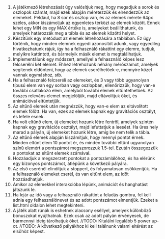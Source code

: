 1. A játékmező létrehozását úgy valósítjuk meg, hogy megadjuk a sorok és oszlopok számát, majd ezek alapján méretezzük és elrendezzük az elemeket. Például, ha 8 sor és oszlop van, és az elemek mérete 64px széles, akkor kiszámoljuk az egyenletes térközt az elemek között. Ennek lehet egy MIN és egy MAX értéke is, amelyeket beállíthatunk, és amelyek határozzák meg a tábla és az elemek közötti helyet.
2. Készítünk egy metódust az elemek létrehozására a táblában. Ez úgy történik, hogy minden elemnek egyedi azonosítót adunk, vagy egyedileg hivatkozhatunk rájuk, így ha a felhasználó rákattint egy elemre, tudjuk, melyikre kattintott, és bármelyik másik elemet is megtalálhatjuk.
3. Implementálunk egy módszert, amellyel a felhasználó képes lesz felcserélni két elemet. Ehhez létrehozunk néhány mérőszámot, amelyek segítenek eldönteni, hogy az elemek cserélhetőek-e, mennyire közel vannak egymáshoz, stb.
4. Ha a felhasználó felcseréli az elemeket, és 3 vagy több ugyanolyan típusú elem van egy sorban vagy oszlopban, ellenőrizzük, hogy van-e további csatlakozó elem, amelyből további elemek eltüntethetőek. Az összes releváns elemet megjelöljük, majd eltávolítjuk őket, és animációval eltüntetjük.
5. Az eltűnő elemek után megnézzük, hogy van-e elem az eltávolított elemek fölött. Ha van, ezek az elemek kapnak egy gravitációs osztályt, és lefele esnek.
6. Ha volt eltűnő elem, új elemeket hozunk létre fentről, amelyek szintén kapnak egy gravitációs osztályt, majd lefuttatjuk a leesést. Ha üres hely marad a pályán, új elemeket hozunk létre, amíg be nem telik a tábla.
7. Az eltűnő elemek alapján kiszámítjuk, hogy mennyi pontot érnek. Minden eltűnt elem 10 pontot ér, és minden további eltűnt ugyanolyan színű elemért a pontszámot megszorozzuk 1.5-tel. Ezután összegezzük a pontokat az eltűnt elemek számával.
8. Hozzáadjuk a megszerzett pontokat a pontszámlálóhoz, és ha elérünk egy bizonyos pontszámot, átlépünk a következő pályára.
9. Az első cserénél elindítjuk a stoppert, és folyamatosan csökkentjük. Ha a felhasználó elemeket cserél, és van eltűnt elem, az időt hozzáadhatjuk.
10. Amikor az elemekkel interakcióba lépünk, animációt és hanghatást játszunk le.
11. Ha lejár az idő vagy a felhasználó rákattint a feladás gombra, fel kell adnia egy felhasználónevet és az adott pontszámot elmentjük. Ezeket a list.html oldalon lehet megtekinteni.
12. A játék alatt rúnák is eshetnek alacsony eséllyel, amelyek különböző bónuszokat nyújthatnak. Ezek csak az adott pályán érvényesek, de bármennyi ideig tárolhatjuk őket.
//TODO: Kitalálni legalább 5 power up-ot.
//TODO: A következő pályákhoz ki kell találnunk valami eltérést az elsőhöz képest.